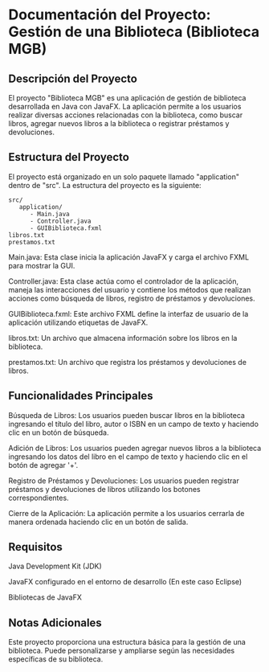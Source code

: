 # Documentación del Proyecto: Gestión de una Biblioteca (Biblioteca MGB)

## Descripción del Proyecto
El proyecto "Biblioteca MGB" es una aplicación de gestión de biblioteca desarrollada en Java con JavaFX. La aplicación permite a los usuarios realizar diversas acciones relacionadas con la biblioteca, como buscar libros, agregar nuevos libros a la biblioteca o registrar préstamos y devoluciones.

## Estructura del Proyecto
El proyecto está organizado en un solo paquete llamado "application" dentro de "src". La estructura del proyecto es la siguiente:
```
src/
   application/
      - Main.java
      - Controller.java
      - GUIBiblioteca.fxml
libros.txt
prestamos.txt
```

Main.java: Esta clase inicia la aplicación JavaFX y carga el archivo FXML para mostrar la GUI.

Controller.java: Esta clase actúa como el controlador de la aplicación, maneja las interacciones del usuario y contiene los métodos que realizan acciones como búsqueda de libros, registro de préstamos y devoluciones.

GUIBiblioteca.fxml: Este archivo FXML define la interfaz de usuario de la aplicación utilizando etiquetas de JavaFX.

libros.txt: Un archivo que almacena información sobre los libros en la biblioteca.

prestamos.txt: Un archivo que registra los préstamos y devoluciones de libros.

## Funcionalidades Principales
Búsqueda de Libros: Los usuarios pueden buscar libros en la biblioteca ingresando el título del libro, autor o ISBN en un campo de texto y haciendo clic en un botón de búsqueda.

Adición de Libros: Los usuarios pueden agregar nuevos libros a la biblioteca ingresando los datos del libro en el campo de texto y haciendo clic en el botón de agregar '+'.

Registro de Préstamos y Devoluciones: Los usuarios pueden registrar préstamos y devoluciones de libros utilizando los botones correspondientes.

Cierre de la Aplicación: La aplicación permite a los usuarios cerrarla de manera ordenada haciendo clic en un botón de salida.

## Requisitos
Java Development Kit (JDK)

JavaFX configurado en el entorno de desarrollo (En este caso Eclipse)

Bibliotecas de JavaFX

## Notas Adicionales
Este proyecto proporciona una estructura básica para la gestión de una biblioteca. Puede personalizarse y ampliarse según las necesidades específicas de su biblioteca.
